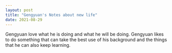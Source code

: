 ```yaml
---
layout: post
title: "Gengyuan's Notes about new life"
date: 2021-08-29
---
```


Gengyuan love what he is doing and what he will be doing. Gengyuan likes to do something that can take the best use of his background and the things that he can also keep learning.